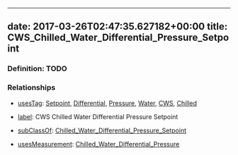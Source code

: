 
---
date: 2017-03-26T02:47:35.627182+00:00
title: CWS_Chilled_Water_Differential_Pressure_Setpoint
---
### Definition: TODO

### Relationships

* [usesTag](https://brickschema.org/schema/1.0/BrickFrame#usesTag): [Setpoint](https://brickschema.org/schema/1.0/BrickTag#Setpoint), [Differential](https://brickschema.org/schema/1.0/BrickTag#Differential), [Pressure](https://brickschema.org/schema/1.0/BrickTag#Pressure), [Water](https://brickschema.org/schema/1.0/BrickTag#Water), [CWS](https://brickschema.org/schema/1.0/BrickTag#CWS), [Chilled](https://brickschema.org/schema/1.0/BrickTag#Chilled)

* [label](http://www.w3.org/2000/01/rdf-schema#label): CWS Chilled Water Differential Pressure Setpoint

* [subClassOf](http://www.w3.org/2000/01/rdf-schema#subClassOf): [Chilled_Water_Differential_Pressure_Setpoint](https://brickschema.org/schema/1.0/Brick#Chilled_Water_Differential_Pressure_Setpoint)

* [usesMeasurement](https://brickschema.org/schema/1.0/BrickFrame#usesMeasurement): [Chilled_Water_Differential_Pressure](https://brickschema.org/schema/1.0/Brick#Chilled_Water_Differential_Pressure)
